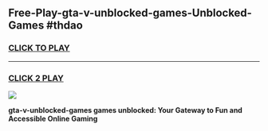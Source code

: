 
## Free-Play-gta-v-unblocked-games-Unblocked-Games #thdao
<h3>
<a href="https://news.freeplayer.one?title=gta-v-unblocked-games&ref=8M">CLICK TO PLAY</a></h3>
<hr>

<h3>
<a href="https://news.freeplayer.one?title=gta-v-unblocked-games&ref=8M">CLICK 2 PLAY</a>
  
</h3>

<a href="https://news.freeplayer.one?title=gta-v-unblocked-games&ref=8M"><img src="https://clearcache.store/games.png"></a>


**gta-v-unblocked-games games unblocked: Your Gateway to Fun and Accessible Online Gaming**
